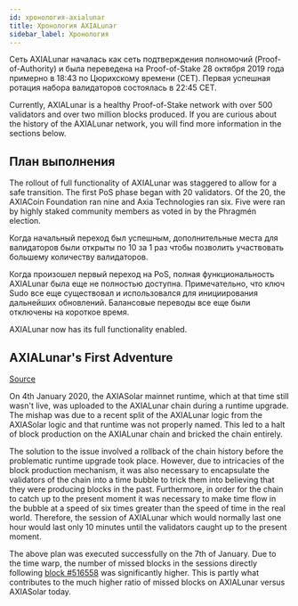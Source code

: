 ```yaml
---
id: хронология-axialunar
title: Хронология AXIALunar
sidebar_label: Хронология
---
```


Сеть AXIALunar началась как сеть подтверждения полномочий (Proof-of-Authority) и была переведена на Proof-of-Stake 28 октября 2019 года примерно в 18:43 по Цюрихскому времени (CET). Первая успешная ротация набора валидаторов состоялась в 22:45 CET.

Currently, AXIALunar is a healthy Proof-of-Stake network with over 500 validators and over two million blocks produced. If you are curious about the history of the AXIALunar network, you will find more information in the sections below.

## План выполнения

The rollout of full functionality of AXIALunar was staggered to allow for a safe transition. The first PoS phase began with 20 validators. Of the 20, the AXIACoin Foundation ran nine and Axia Technologies ran six. Five were ran by highly staked community members as voted in by the Phragmén election.

Когда начальный переход был успешным, дополнительные места для валидаторов были открыты по 10 за 1 раз чтобы позволить участвовать большему количеству валидаторов.

Когда произошел первый переход на PoS, полная функциональность AXIALunar была еще не полностью доступна. Примечательно, что ключ Sudo все еще существовал и использовался для инициирования дальнейших обновлений. Балансовые переводы все еще были отключены на короткое время.

AXIALunar now has its full functionality enabled.

## AXIALunar's First Adventure

[Source](https://axiacoin.network/axialunars-first-adventure/)

On 4th January 2020, the AXIASolar mainnet runtime, which at that time still wasn't live, was uploaded to the AXIALunar chain during a runtime upgrade. The mishap was due to a recent split of the AXIALunar logic from the AXIASolar logic and that runtime was not properly named. This led to a halt of block production on the AXIALunar chain and bricked the chain entirely.

The solution to the issue involved a rollback of the chain history before the problematic runtime upgrade took place. However, due to intricacies of the block production mechanism, it was also necessary to encapsulate the validators of the chain into a time bubble to trick them into believing that they were producing blocks in the past. Furthermore, in order for the chain to catch up to the present moment it was necessary to make time flow in the bubble at a speed of six times greater than the speed of time in the real world. Therefore, the session of AXIALunar which would normally last one hour would last only 10 minutes until the validators caught up to the present moment.

The above plan was executed successfully on the 7th of January. Due to the time warp, the number of missed blocks in the sessions directly following [block #516558](https://polkascan.io/axialunar/block/516558) was significantly higher. This is partly what contributes to the much higher ratio of missed blocks on AXIALunar versus AXIASolar today.
